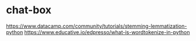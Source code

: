 # chat-box
https://www.datacamp.com/community/tutorials/stemming-lemmatization-python
https://www.educative.io/edpresso/what-is-wordtokenize-in-python
